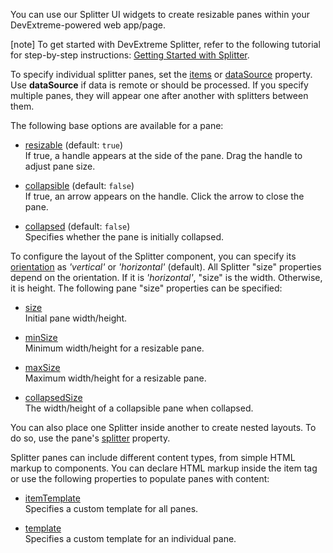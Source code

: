 You can use our Splitter UI widgets to create resizable panes within your DevExtreme-powered web app/page.

[note] To get started with DevExtreme Splitter, refer to the following tutorial for step-by-step instructions: [Getting Started with Splitter](/Documentation/Guide/UI_Components/Splitter/Getting_Started_with_Splitter/).

To specify individual splitter panes, set the [items](/Documentation/ApiReference/UI_Components/dxSplitter/Configuration/#items) or [dataSource](/Documentation/ApiReference/UI_Components/dxSplitter/Configuration/#dataSource) property. Use **dataSource** if data is remote or should be processed. If you specify multiple panes, they will appear one after another with splitters between them.

The following base options are available for a pane:

- [resizable](/Documentation/ApiReference/UI_Components/dxSplitter/Configuration/items/#resizable) (default: `true`)    
If true, a handle appears at the side of the pane. Drag the handle to adjust pane size.

- [collapsible](/Documentation/ApiReference/UI_Components/dxSplitter/Configuration/items/#collapsible) (default: `false`)    
If true, an arrow appears on the handle. Click the arrow to close the pane.

- [collapsed](/Documentation/ApiReference/UI_Components/dxSplitter/Configuration/items/#collapsed) (default: `false`)    
Specifies whether the pane is initially collapsed.

To configure the layout of the Splitter component, you can specify its [orientation](/Documentation/ApiReference/UI_Components/dxSplitter/Configuration/#orientation) as *'vertical'* or *'horizontal'* (default). All Splitter "size" properties depend on the orientation. If it is *'horizontal'*, "size" is the width. Otherwise, it is height. The following pane "size" properties can be specified:

- [size](/Documentation/ApiReference/UI_Components/dxSplitter/Configuration/items/#size)    
Initial pane width/height.

- [minSize](/Documentation/ApiReference/UI_Components/dxSplitter/Configuration/items/#minSize)    
Minimum width/height for a resizable pane.

- [maxSize](/Documentation/ApiReference/UI_Components/dxSplitter/Configuration/items/#maxSize)    
Maximum width/height for a resizable pane.

- [collapsedSize](/Documentation/ApiReference/UI_Components/dxSplitter/Configuration/items/#collapsedSize)    
The width/height of a collapsible pane when collapsed.

You can also place one Splitter inside another to create nested layouts. To do so, use the pane's [splitter](/Documentation/ApiReference/UI_Components/dxSplitter/Configuration/items/#splitter) property.

Splitter panes can include different content types, from simple HTML markup to components. You can declare HTML markup inside the item tag or use the following properties to populate panes with content:

- [itemTemplate](/Documentation/ApiReference/UI_Components/dxSplitter/Configuration/#itemTemplate)    
Specifies a custom template for all panes.

- [template](/Documentation/ApiReference/UI_Components/dxSplitter/Configuration/items/#template)    
Specifies a custom template for an individual pane.